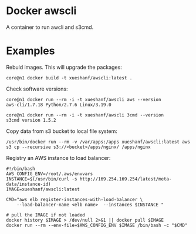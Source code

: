 Docker awscli
=============

A container to run awcli and s3cmd. 

Examples
========

Rebuld images. This will upgrade the packages:

```
core@n1 docker build -t xueshanf/awscli:latest .
```

Check software versions:

```
core@n1 docker run --rm -i -t xueshanf/awscli aws --version
aws-cli/1.7.18 Python/2.7.6 Linux/3.19.0
```

```
core@n1 docker run --rm -i -t xueshanf/awscli 3cmd --version
s3cmd version 1.5.2
```

Copy data from s3 bucket to local file system:

```
/usr/bin/docker run --rm -v /var/apps:/apps xueshanf/awscli:latest aws s3 cp --recursive s3://<bucket>/apps/nginx/ /apps/nginx
```

Registry an AWS instance to load balancer:

```
#!/bin/bash
AWS_CONFIG_ENV=/root/.aws/envvars
INSTANCE=$(/usr/bin/curl -s http://169.254.169.254/latest/meta-data/instance-id)
IMAGE=xueshanf/awscli:latest

CMD="aws elb register-instances-with-load-balancer \
    --load-balancer-name <elb name>  --instances $INSTANCE "

# pull the IMAGE if not loaded
docker history $IMAGE > /dev/null 2>&1 || docker pull $IMAGE
docker run --rm --env-file=$AWS_CONFIG_ENV $IMAGE /bin/bash -c "$CMD"
```
